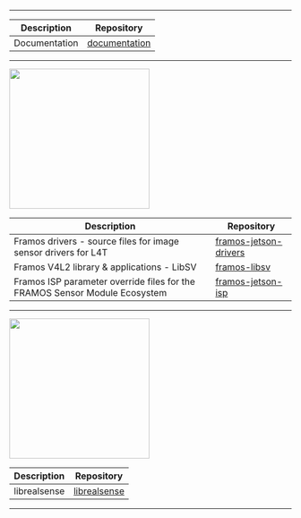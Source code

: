 -----------------------------------------------------------------------------------------------------------------------------------------------------

| Description   | Repository                                                   |
|---------------|--------------------------------------------------------------|
| Documentation | [documentation](https://github.com/framosgmbh/documentation.git) |

-----------------------------------------------------------------------------------------------------------------------------------------------------

<img src="https://www.nvidia.com/content/dam/en-zz/Solutions/about-nvidia/logo-and-brand/01-nvidia-logo-horiz-500x200-2c50-d.png" width="250">

| Description                                                    | Repository                                                                       |
|----------------------------------------------------------------|----------------------------------------------------------------------------------|
| Framos drivers - source files for image sensor drivers for L4T | [framos-jetson-drivers](https://github.com/framosgmbh/framos-jetson-drivers.git) |
| Framos V4L2 library & applications - LibSV | [framos-libsv](https://github.com/framosgmbh/libsv.git)                                              |
| Framos ISP parameter override files for the FRAMOS Sensor Module Ecosystem | [framos-jetson-isp](https://github.com/framosgmbh/framos-jetson-isp.git) |

----------------------------------------------------------------------------------------------------------------------------------------------------

<img src="https://www.intelrealsense.com/wp-content/uploads/2024/01/realsense-sparked-rgb-onlight-378px.png" width="250">

| Description  | Repository                                                 |
|--------------|------------------------------------------------------------|
| librealsense | [librealsense](https://github.com/framosgmbh/librealsense.git) |

----------------------------------------------------------------------------------------------------------------------------------------------------
